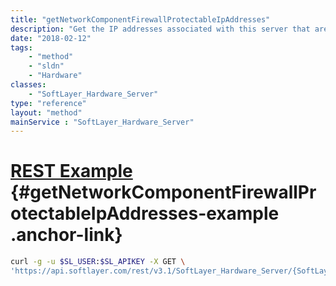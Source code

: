 ```yaml
---
title: "getNetworkComponentFirewallProtectableIpAddresses"
description: "Get the IP addresses associated with this server that are protectable by a network component firewall. Note, this may not return all values for IPv6 subnets for this server. Please use getFirewallProtectableSubnets to get all protectable subnets. "
date: "2018-02-12"
tags:
    - "method"
    - "sldn"
    - "Hardware"
classes:
    - "SoftLayer_Hardware_Server"
type: "reference"
layout: "method"
mainService : "SoftLayer_Hardware_Server"
---
```


# [REST Example](#getNetworkComponentFirewallProtectableIpAddresses-example) <a href="/article/rest/"><i class="fas fa-question"></i></a> {#getNetworkComponentFirewallProtectableIpAddresses-example .anchor-link} 
```bash
curl -g -u $SL_USER:$SL_APIKEY -X GET \
'https://api.softlayer.com/rest/v3.1/SoftLayer_Hardware_Server/{SoftLayer_Hardware_ServerID}/getNetworkComponentFirewallProtectableIpAddresses'
```
